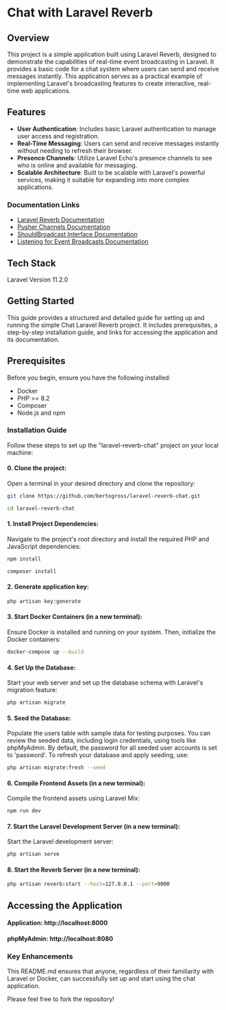 # Chat with Laravel Reverb

## Overview
This project is a simple application built using Laravel Reverb, designed to demonstrate the capabilities of real-time event broadcasting in Laravel. It provides a basic code for a chat system where users can send and receive messages instantly. This application serves as a practical example of implementing Laravel's broadcasting features to create interactive, real-time web applications.

## Features
- **User Authentication**: Includes basic Laravel authentication to manage user access and registration.
- **Real-Time Messaging**: Users can send and receive messages instantly without needing to refresh their browser.
- **Presence Channels**: Utilize Laravel Echo's presence channels to see who is online and available for messaging.
- **Scalable Architecture**: Built to be scalable with Laravel's powerful services, making it suitable for expanding into more complex applications.

### Documentation Links
- [Laravel Reverb Documentation](https://laravel.com/docs/11.x/reverb)
- [Pusher Channels Documentation](https://laravel.com/docs/11.x/broadcasting#client-pusher-channels)
- [ShouldBroadcast Interface Documentation](https://laravel.com/docs/11.x/broadcasting#the-shouldbroadcast-interface)
- [Listening for Event Broadcasts Documentation](https://laravel.com/docs/11.x/broadcasting#listening-for-event-broadcasts)

## Tech Stack
Laravel Version 11.2.0

## Getting Started
This guide provides a structured and detailed guide for setting up and running the simple Chat Laravel Reverb project. It includes prerequisites, a step-by-step installation guide, and links for accessing the application and its documentation.

## Prerequisites
Before you begin, ensure you have the following installed:
- Docker
- PHP >= 8.2
- Composer
- Node.js and npm

### Installation Guide
Follow these steps to set up the "laravel-reverb-chat" project on your local machine:

#### 0. Clone the project:
Open a terminal in your desired directory and clone the repository:
```bash
git clone https://github.com/bertogross/laravel-reverb-chat.git
```
```bash
cd laravel-reverb-chat
```

#### 1. Install Project Dependencies:
Navigate to the project's root directory and install the required PHP and JavaScript dependencies:
```bash
npm install
```
```bash
composer install
```

#### 2. Generate application key:
```bash
php artisan key:generate
```

#### 3. Start Docker Containers (in a new terminal):
Ensure Docker is installed and running on your system. Then, initialize the Docker containers:
```bash
docker-compose up --build
```

#### 4. Set Up the Database:
Start your web server and set up the database schema with Laravel's migration feature:
```bash 
php artisan migrate 
```

#### 5. Seed the Database:
Populate the users table with sample data for testing purposes. You can review the seeded data, including login credentials, using tools like phpMyAdmin. By default, the password for all seeded user accounts is set to 'password'. To refresh your database and apply seeding, use:
```bash 
php artisan migrate:fresh --seed
```

#### 6. Compile Frontend Assets (in a new terminal):
Compile the frontend assets using Laravel Mix:
```bash 
npm run dev
```

#### 7. Start the Laravel Development Server (in a new terminal):
Start the Laravel development server:
```bash 
php artisan serve
```

#### 8. Start the Reverb Server (in a new terminal):
```bash 
php artisan reverb:start --host=127.0.0.1 --port=9000
```

## Accessing the Application
#### Application: http://localhost:8000
#### phpMyAdmin: http://localhost:8080


### Key Enhancements
This README.md ensures that anyone, regardless of their familiarity with Laravel or Docker, can successfully set up and start using the chat application.

Please feel free to fork the repository!
